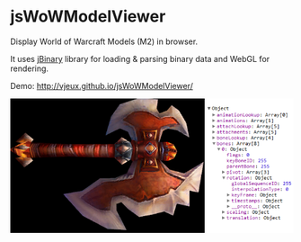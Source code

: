 jsWoWModelViewer
================

Display World of Warcraft Models (M2) in browser.

It uses [jBinary](https://github.com/jDataView/jBinary) library for loading & parsing binary data and WebGL for rendering.

Demo: http://vjeux.github.io/jsWoWModelViewer/

[![](images/modelviewer.png)](http://vjeux.github.io/jsWoWModelViewer/)
